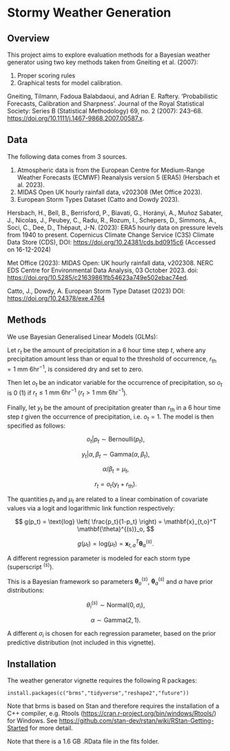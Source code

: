# Stormy Weather Generation

## Overview

This project aims to explore evaluation methods for a Bayesian weather generator using two key methods taken from Gneiting et al. (2007):

1. Proper scoring rules 
2. Graphical tests for model calibration.

Gneiting, Tilmann, Fadoua Balabdaoui, and Adrian E. Raftery. ‘Probabilistic Forecasts, Calibration and Sharpness’. Journal of the Royal Statistical Society: Series B (Statistical Methodology) 69, no. 2 (2007): 243–68. https://doi.org/10.1111/j.1467-9868.2007.00587.x.

## Data

The following data comes from 3 sources.

1. Atmospheric data is from the European Centre for Medium-Range Weather Forecasts (ECMWF) Reanalysis version 5 (ERA5) (Hersbach et al. 2023).
2. MIDAS Open UK hourly rainfall data, v202308 (Met Office 2023).
3.  European Storm Types Dataset (Catto and Dowdy 2023).

Hersbach, H., Bell, B., Berrisford, P., Biavati, G., Horányi, A., Muñoz Sabater, J., Nicolas, J., Peubey, C., Radu, R., Rozum, I., Schepers, D., Simmons, A., Soci, C., Dee, D., Thépaut, J-N. (2023): ERA5 hourly data on pressure levels from 1940 to present. Copernicus Climate Change Service (C3S) Climate Data Store (CDS), DOI: <https://doi.org/10.24381/cds.bd0915c6> (Accessed on 16-12-2024)

Met Office (2023): MIDAS Open: UK hourly rainfall data, v202308. NERC EDS Centre for Environmental Data Analysis, 03 October 2023. doi: <https://doi.org/10.5285/c21639861fb54623a749e502ebac74ed>.

Catto, J., Dowdy, A. European Storm Type Dataset (2023) DOI: <https://doi.org/10.24378/exe.4764>

## Methods

We use Bayesian Generalised Linear Models (GLMs):

Let $r_t$ be the amount of precipitation in a 6 hour time step $t$, where any precipitation amount less than or equal to the threshold of occurrence, $r_{\text{th}} = 1 \text{ mm 6hr}^{-1}$, is considered dry and set to zero.

Then let $o_t$ be an indicator variable for the occurrence of precipitation, so $o_t$ is 0 (1) if $r_t \le 1 \text{ mm 6hr}^{-1}$ ($r_t > 1 \text{ mm 6hr}^{-1}$).

Finally, let $y_t$ be the amount of precipitation greater than $r_{\text{th}}$ in a 6 hour time step $t$ given the occurrence of precipitation, i.e. $o_t = 1$.
The model is then specified as follows:

$$
    o_t | p_t \sim \text{Bernoulli}(p_t),
$$

$$
    y_t | \alpha, \beta_t \sim\text{Gamma}(\alpha,\beta_t),
$$

$$
    \alpha/\beta_t = \mu_t,
$$

$$
    r_t = o_t(y_t + r_{\text{th}}).
$$

The quantities $p_t$ and $\mu_t$ are related to a linear combination of covariate values via a logit and logarithmic link function respectively:

$$
g(p_t) = \text{log} \left( \frac{p_t}{1-p_t} \right) = \mathbf{x}_{t,o}^T \mathbf{\theta}^{(s)}_o,
$$

$$
g(\mu_t) = \text{log}(\mu_t) = \mathbf{x}_{t,a}^T \mathbf{\theta}^{(s)}_a.
$$

A different regression parameter is modeled for each storm type (superscript $^{(s)}$).

This is a Bayesian framework so parameters $\mathbf{\theta}^{(s)}_o$, $\mathbf{\theta}^{(s)}_a$ and $\alpha$ have prior distributions:

$$
\theta^{(s)}_i \sim \text{Normal}(0, \sigma_i), 
$$

$$
\alpha \sim \text{Gamma}(2,1).
$$

A different $\sigma_i$ is chosen for each regression parameter, based on the prior predictive distribution (not included in this vignette).

## Installation

The weather generator vignette requires the following R packages:

```
install.packages(c("brms","tidyverse","reshape2","future"))
```

Note that brms is based on Stan and therefore requires the installation of a C++ compiler, e.g. Rtools (https://cran.r-project.org/bin/windows/Rtools/) for Windows. See https://github.com/stan-dev/rstan/wiki/RStan-Getting-Started for more detail.

Note that there is a 1.6 GB .RData file in the fits folder.
